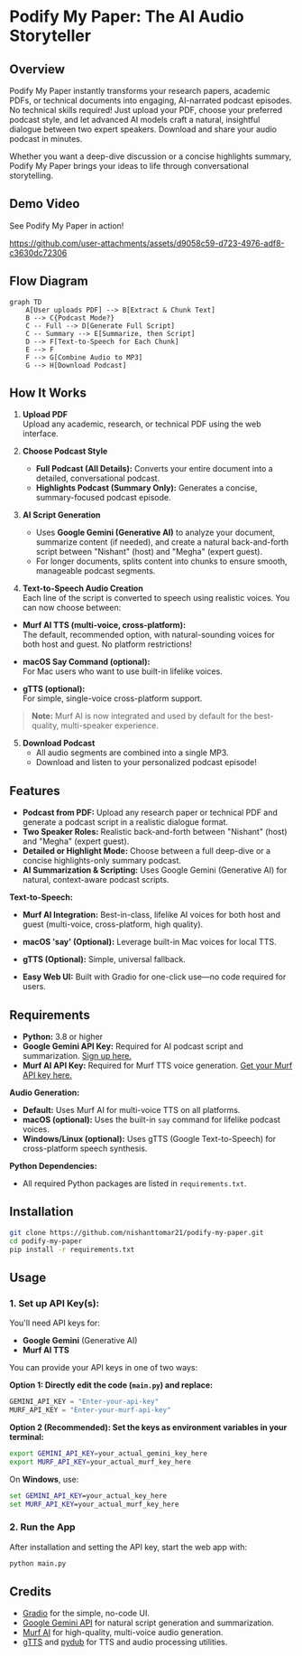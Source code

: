 # Podify My Paper: The AI Audio Storyteller

## Overview

Podify My Paper instantly transforms your research papers, academic PDFs, or technical documents into engaging, AI-narrated podcast episodes. No technical skills required! Just upload your PDF, choose your preferred podcast style, and let advanced AI models craft a natural, insightful dialogue between two expert speakers. Download and share your audio podcast in minutes.

Whether you want a deep-dive discussion or a concise highlights summary, Podify My Paper brings your ideas to life through conversational storytelling.

## Demo Video

See Podify My Paper in action!

https://github.com/user-attachments/assets/d9058c59-d723-4976-adf8-c3630dc72306

## Flow Diagram

```mermaid
graph TD
    A[User uploads PDF] --> B[Extract & Chunk Text]
    B --> C{Podcast Mode?}
    C -- Full --> D[Generate Full Script]
    C -- Summary --> E[Summarize, then Script]
    D --> F[Text-to-Speech for Each Chunk]
    E --> F
    F --> G[Combine Audio to MP3]
    G --> H[Download Podcast]
```

## How It Works

1. **Upload PDF**  
   Upload any academic, research, or technical PDF using the web interface.

2. **Choose Podcast Style**  
   - **Full Podcast (All Details):** Converts your entire document into a detailed, conversational podcast.
   - **Highlights Podcast (Summary Only):** Generates a concise, summary-focused podcast episode.

3. **AI Script Generation**  
   - Uses **Google Gemini (Generative AI)** to analyze your document, summarize content (if needed), and create a natural back-and-forth script between "Nishant" (host) and "Megha" (expert guest).
   - For longer documents, splits content into chunks to ensure smooth, manageable podcast segments.

4. **Text-to-Speech Audio Creation**  
Each line of the script is converted to speech using realistic voices. You can now choose between:

- **Murf AI TTS (multi-voice, cross-platform):**  
  The default, recommended option, with natural-sounding voices for both host and guest. No platform restrictions!

- **macOS Say Command (optional):**  
  For Mac users who want to use built-in lifelike voices.

- **gTTS (optional):**  
  For simple, single-voice cross-platform support.

> **Note:** Murf AI is now integrated and used by default for the best-quality, multi-speaker experience.

5. **Download Podcast**  
   - All audio segments are combined into a single MP3.
   - Download and listen to your personalized podcast episode!

## Features

- **Podcast from PDF:** Upload any research paper or technical PDF and generate a podcast script in a realistic dialogue format.
- **Two Speaker Roles:** Realistic back-and-forth between "Nishant" (host) and "Megha" (expert guest).
- **Detailed or Highlight Mode:** Choose between a full deep-dive or a concise highlights-only summary podcast.
- **AI Summarization & Scripting:** Uses Google Gemini (Generative AI) for natural, context-aware podcast scripts.

**Text-to-Speech:**
- **Murf AI Integration:** Best-in-class, lifelike AI voices for both host and guest (multi-voice, cross-platform, high quality).
- **macOS 'say' (Optional):** Leverage built-in Mac voices for local TTS.
- **gTTS (Optional):** Simple, universal fallback.

- **Easy Web UI:** Built with Gradio for one-click use—no code required for users.

## Requirements

- **Python:** 3.8 or higher
- **Google Gemini API Key:** Required for AI podcast script and summarization. [Sign up here.](https://aistudio.google.com/app/apikey)
- **Murf AI API Key:** Required for Murf TTS voice generation. [Get your Murf API key here.](https://murf.ai/)

**Audio Generation:**
- **Default:** Uses Murf AI for multi-voice TTS on all platforms.
- **macOS (optional):** Uses the built-in `say` command for lifelike podcast voices.
- **Windows/Linux (optional):** Uses gTTS (Google Text-to-Speech) for cross-platform speech synthesis.

**Python Dependencies:**
- All required Python packages are listed in `requirements.txt`.

## Installation

```bash
git clone https://github.com/nishanttomar21/podify-my-paper.git
cd podify-my-paper
pip install -r requirements.txt
```

## Usage

### 1. Set up API Key(s):

You'll need API keys for:

- **Google Gemini** (Generative AI)
- **Murf AI TTS**

You can provide your API keys in one of two ways:

**Option 1: Directly edit the code (`main.py`) and replace:**

```python
GEMINI_API_KEY = "Enter-your-api-key"
MURF_API_KEY = "Enter-your-murf-api-key"
```

**Option 2 (Recommended): Set the keys as environment variables in your terminal:**

```bash
export GEMINI_API_KEY=your_actual_gemini_key_here
export MURF_API_KEY=your_actual_murf_key_here
```

On **Windows**, use:

```cmd
set GEMINI_API_KEY=your_actual_key_here
set MURF_API_KEY=your_actual_murf_key_here
```

### 2. Run the App

After installation and setting the API key, start the web app with:

```bash
python main.py
```

## Credits

- [Gradio](https://gradio.app/) for the simple, no-code UI.
- [Google Gemini API](https://aistudio.google.com/app/apikey) for natural script generation and summarization.
- [Murf AI](https://murf.ai/) for high-quality, multi-voice audio generation.
- [gTTS](https://pypi.org/project/gTTS/) and [pydub](https://github.com/jiaaro/pydub) for TTS and audio processing utilities.

